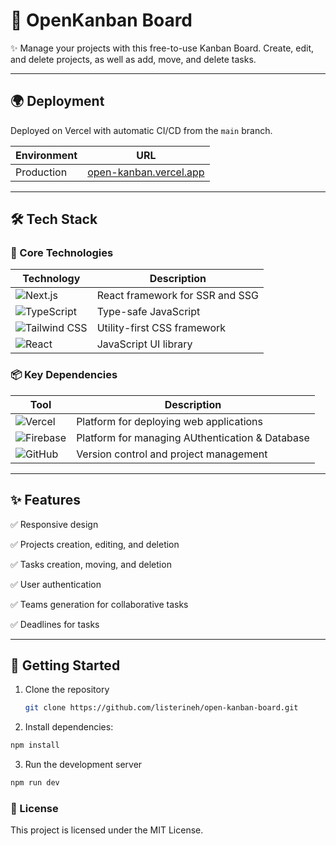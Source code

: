 # 🚀 OpenKanban Board

✨ Manage your projects with this free-to-use Kanban Board. Create, edit, and delete projects, as well as add, move, and delete tasks.

---

## 🌍 Deployment

Deployed on Vercel with automatic CI/CD from the `main` branch.

| Environment | URL                                                      |
| ----------- | -------------------------------------------------------- |
| Production  | [open-kanban.vercel.app](https://open-kanban.vercel.app) |

---

## 🛠 Tech Stack

### 🔧 Core Technologies

| Technology                                                                           | Description                     |
| ------------------------------------------------------------------------------------ | ------------------------------- |
| ![Next.js](https://img.shields.io/badge/-Next.js-000000?logo=next.js)                | React framework for SSR and SSG |
| ![TypeScript](https://img.shields.io/badge/-TypeScript-3178C6?logo=typescript)       | Type-safe JavaScript            |
| ![Tailwind CSS](https://img.shields.io/badge/-Tailwind_CSS-38B2AC?logo=tailwind-css) | Utility-first CSS framework     |
| ![React](https://img.shields.io/badge/-React-61DAFB?logo=react)                      | JavaScript UI library           |

### 📦 Key Dependencies

| Tool                                                                     | Description                                     |
| ------------------------------------------------------------------------ | ----------------------------------------------- |
| ![Vercel](https://img.shields.io/badge/-Vercel-000000?logo=vercel)       | Platform for deploying web applications         |
| ![Firebase](https://img.shields.io/badge/-Firebase-FFCA28?logo=firebase) | Platform for managing AUthentication & Database |
| ![GitHub](https://img.shields.io/badge/-GitHub-181717?logo=github)       | Version control and project management          |

---

## ✨ Features

✅ Responsive design

✅ Projects creation, editing, and deletion

✅ Tasks creation, moving, and deletion

✅ User authentication

✅ Teams generation for collaborative tasks

✅ Deadlines for tasks

---

## 🏁 Getting Started

1. Clone the repository
   ```bash
   git clone https://github.com/listerineh/open-kanban-board.git
   ```
2. Install dependencies:

```bash
npm install
```

3. Run the development server

```bash
npm run dev
```

### 📝 License

This project is licensed under the MIT License.
